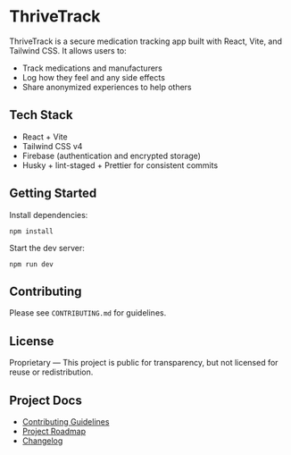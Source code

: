 # ThriveTrack

ThriveTrack is a secure medication tracking app built with React, Vite, and Tailwind CSS. It allows users to:

- Track medications and manufacturers
- Log how they feel and any side effects
- Share anonymized experiences to help others

## Tech Stack

- React + Vite
- Tailwind CSS v4
- Firebase (authentication and encrypted storage)
- Husky + lint-staged + Prettier for consistent commits

## Getting Started

Install dependencies:

```
npm install
```

Start the dev server:

```
npm run dev
```

## Contributing

Please see `CONTRIBUTING.md` for guidelines.

## License

Proprietary — This project is public for transparency, but not licensed for reuse or redistribution.

## Project Docs

- [Contributing Guidelines](CONTRIBUTING.md)
- [Project Roadmap](ROADMAP.md)
- [Changelog](CHANGELOG.md)
